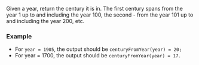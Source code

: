 Given a year, return the century it is in. The first century spans from the year 1 up to and including the year 100, the second - from the year 101 up to and including the year 200, etc.

### Example

- For `year = 1905`, the output should be
 	`centuryFromYear(year) = 20;`
- For year = 1700, the output should be
	`centuryFromYear(year) = 17.`